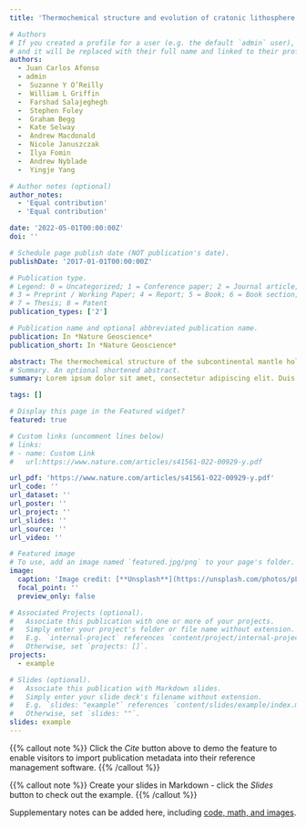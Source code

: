 ```yaml
---
title: 'Thermochemical structure and evolution of cratonic lithosphere in central and southern Africa'

# Authors
# If you created a profile for a user (e.g. the default `admin` user), write the username (folder name) here
# and it will be replaced with their full name and linked to their profile.
authors:
  - Juan Carlos Afonso
  - admin
  -  Suzanne Y O’Reilly
  -  William L Griffin
  -  Farshad Salajeghegh
  -  Stephen Foley
  -  Graham Begg
  -  Kate Selway
  -  Andrew Macdonald
  -  Nicole Januszczak
  -  Ilya Fomin
  -  Andrew Nyblade
  -  Yingje Yang

# Author notes (optional)
author_notes:
  - 'Equal contribution'
  - 'Equal contribution'

date: '2022-05-01T00:00:00Z'
doi: ''

# Schedule page publish date (NOT publication's date).
publishDate: '2017-01-01T00:00:00Z'

# Publication type.
# Legend: 0 = Uncategorized; 1 = Conference paper; 2 = Journal article;
# 3 = Preprint / Working Paper; 4 = Report; 5 = Book; 6 = Book section;
# 7 = Thesis; 8 = Patent
publication_types: ['2']

# Publication name and optional abbreviated publication name.
publication: In *Nature Geoscience*
publication_short: In *Nature Geoscience*

abstract: The thermochemical structure of the subcontinental mantle holds information on its origin and evolution that can inform energy and mineral exploration strategies, natural hazard mitigation and evolutionary models of Earth. However, imaging the fine-scale thermochemical structure of continental lithosphere remains a major challenge. Here we combine multiple land and satellite datasets via thermodynamically constrained inversions to obtain a high-resolution thermochemical model of central and southern Africa. Results reveal diverse structures and compositions for cratons, indicating distinct evolutions and responses to geodynamic processes. While much of the Kaapvaal lithosphere retained its cratonic features, the western Angolan–Kasai Shield and the Rehoboth Block have lost their cratonic keels. The lithosphere of the Congo Craton has been affected by metasomatism, increasing its density and inducing its conspicuous low-topography, geoid and magnetic anomalies. Our results reconcile mantle structure with the causes and location of volcanism within and around the Tanzanian Craton, whereas the absence of volcanism towards the north is due to local asthenospheric downwellings, not to a previously proposed lithospheric root connecting with the Congo Craton. Our study offers improved integration of mantle structure, magmatism and the evolution and destruction of cratonic lithosphere, and lays the groundwork for future lithospheric evolutionary models and exploration frameworks for Earth and other terrestrial planets.
# Summary. An optional shortened abstract.
summary: Lorem ipsum dolor sit amet, consectetur adipiscing elit. Duis posuere tellus ac convallis placerat. Proin tincidunt magna sed ex sollicitudin condimentum.

tags: []

# Display this page in the Featured widget?
featured: true

# Custom links (uncomment lines below)
# links:
# - name: Custom Link
#   url:https://www.nature.com/articles/s41561-022-00929-y.pdf

url_pdf: 'https://www.nature.com/articles/s41561-022-00929-y.pdf'
url_code: ''
url_dataset: ''
url_poster: ''
url_project: ''
url_slides: ''
url_source: ''
url_video: ''

# Featured image
# To use, add an image named `featured.jpg/png` to your page's folder.
image:
  caption: 'Image credit: [**Unsplash**](https://unsplash.com/photos/pLCdAaMFLTE)'
  focal_point: ''
  preview_only: false

# Associated Projects (optional).
#   Associate this publication with one or more of your projects.
#   Simply enter your project's folder or file name without extension.
#   E.g. `internal-project` references `content/project/internal-project/index.md`.
#   Otherwise, set `projects: []`.
projects:
  - example

# Slides (optional).
#   Associate this publication with Markdown slides.
#   Simply enter your slide deck's filename without extension.
#   E.g. `slides: "example"` references `content/slides/example/index.md`.
#   Otherwise, set `slides: ""`.
slides: example
---
```


{{% callout note %}}
Click the _Cite_ button above to demo the feature to enable visitors to import publication metadata into their reference management software.
{{% /callout %}}

{{% callout note %}}
Create your slides in Markdown - click the _Slides_ button to check out the example.
{{% /callout %}}

Supplementary notes can be added here, including [code, math, and images](https://wowchemy.com/docs/writing-markdown-latex/).


